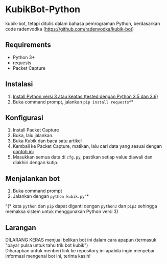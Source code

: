 # KubikBot-Python

kubik-bot, tetapi ditulis dalam bahasa pemrograman Python, berdasarkan code radenvodka (https://github.com/radenvodka/kubik-bot)

## Requirements
- Python 3+ 
- requests 
- Packet Capture


## Instalasi
1. [Install Python versi 3 atau keatas (tested dengan Python 3.5 dan 3.6)](https://www.python.org/downloads/) 
2. Buka command prompt, jalankan `pip install requests`^*

## Konfigurasi
1. Install Packet Capture
2. Buka, lalu jalankan.
3. Buka Kubik dan baca satu artikel
4. Kembali ke Packet Capture, matikan, lalu cari data yang sesuai dengan [contoh ini](http://prntscr.com/kjo7sb)
5. Masukkan semua data di `cfg.py`, pastikan setiap value diawali dan diakhiri dengan kutip.

## Menjalankan bot
1. Buka command prompt
2. Jalankan dengan `python kubik.py`^*

^(* kata `python` dan `pip` dapat diganti dengan `python3` dan `pip3` sehingga memaksa sistem untuk menggunakan Python versi 3)

## Larangan
DILARANG KERAS menjual belikan bot ini dalam cara apapun (termasuk "bayar pulsa untuk tahu trik bot kubik")  
Diharapkan untuk menberi link ke repository ini apabila ingin menyebar informasi mengenai bot ini, terima kasih!